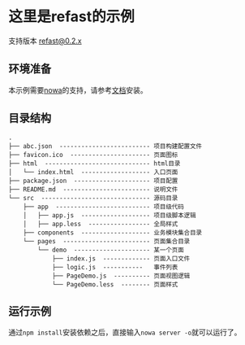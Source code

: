 # 这里是refast的示例

支持版本 refast@0.2.x

## 环境准备

本示例需要[nowa](https://github.com/nowa-webpack/nowa)的支持，请参考[文档](http://nowa-webpack.github.io/docs/an_zhuang.html)安装。

## 目录结构

```
.
├── abc.json  ------------------------- 项目构建配置文件
├── favicon.ico  ---------------------- 页面图标
├── html  ----------------------------- html目录
│   └── index.html  ------------------- 入口页面
├── package.json  --------------------- 项目配置
├── README.md  ------------------------ 说明文件
└── src  ------------------------------ 源码目录
    ├── app  -------------------------- 项目级代码
    │   ├── app.js  ------------------- 项目级脚本逻辑
    │   ├── app.less  ----------------- 全局样式
    ├── components  ------------------- 业务模块集合目录
    └── pages  ------------------------ 页面集合目录
        └── demo  --------------------- 某一个页面
            ├── index.js  ------------- 页面入口文件
            ├── logic.js  -----------   事件列表
            ├── PageDemo.js  ---------- 页面视图逻辑
            └── PageDemo.less  -------- 页面样式
```
## 运行示例

通过`npm install`安装依赖之后，直接输入`nowa server -o`就可以运行了。